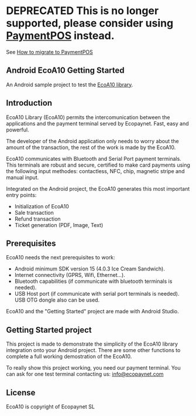 # DEPRECATED This is no longer supported, please consider using [PaymentPOS](https://github.com/ecopaynet/paymentpos-android) instead.
See [How to migrate to PaymentPOS](https://github.com/ecopaynet/Android-EcoA10-Getting-Started/tree/migrate-to-paymentpos)

## Android EcoA10 Getting Started
An Android sample project to test the [EcoA10 library](https://github.com/ecopaynet/ecoa10-library-android).

## Introduction
EcoA10 Library (EcoA10) permits the intercomunication between the applications and the payment terminal served by Ecopaynet. Fast, easy and powerful.

The developer of the Android application only needs to worry about the amount of the transaction, the rest of the work is made by the EcoA10.

EcoA10 communicates with Bluetooth and Serial Port payment terminals. This terminals are robust and secure, certified to make card payments using the following input methodes: contactless, NFC, chip, magnetic stripe and manual input.

Integrated on the Android project, the EcoA10 generates this most important entry points:
 - Initialization of EcoA10
 - Sale transaction
 - Refund transaction
 - Ticket generation (PDF, Image, Text)

## Prerequisites
EcoA10 needs the next prerequisites to work:
 - Android minimum SDK version 15 (4.0.3 Ice Cream Sandwich).
 - Internet connectivity (GPRS, Wifi, Ethernet...).
 - Bluetooth capabilities (if communicate with bluetooth terminals is needed).
 - USB Host port (if communicate with serial port terminals is needed). USB OTG dongle also can be used.

EcoA10 and the "Getting Started" project are made with Android Studio.

## Getting Started project
This project is made to demonstrate the simplicity of the EcoA10 library integration onto your Android project. There are some other functions to complete a full working demostration of the EcoA10.

To really show this project working, you need our payment terminal. You can ask for one test terminal contacting us: info@ecopaynet.com

## License
EcoA10 is copyright of Ecopaynet SL
